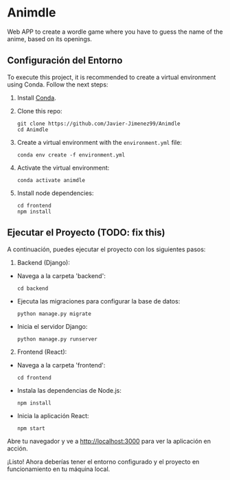# Animdle
Web APP to create a wordle game where you have to guess the name of the anime, based on its openings. 

## Configuración del Entorno

To execute this project, it is recommended to create a virtual environment using Conda. Follow the next steps:

1. Install [Conda](https://docs.conda.io/projects/conda/en/latest/user-guide/install/index.html).

2. Clone this repo: 
    ```
    git clone https://github.com/Javier-Jimenez99/Animdle
    cd Animdle
    ```
3. Create a virtual environment with the `environment.yml` file:
    ```
    conda env create -f environment.yml
    ```
4. Activate the virtual environment:
    ```
    conda activate animdle
    ```
5. Install node dependencies:
    ```
    cd frontend
    npm install
    ```



## Ejecutar el Proyecto (TODO: fix this)
A continuación, puedes ejecutar el proyecto con los siguientes pasos:

1. Backend (Django):
- Navega a la carpeta 'backend':
  ```
  cd backend
  ```
- Ejecuta las migraciones para configurar la base de datos:
  ```
  python manage.py migrate
  ```
- Inicia el servidor Django:
  ```
  python manage.py runserver
  ```

2. Frontend (React):
- Navega a la carpeta 'frontend':
  ```
  cd frontend
  ```
- Instala las dependencias de Node.js:
  ```
  npm install
  ```
- Inicia la aplicación React:
  ```
  npm start
  ```

Abre tu navegador y ve a [http://localhost:3000](http://localhost:3000) para ver la aplicación en acción.

¡Listo! Ahora deberías tener el entorno configurado y el proyecto en funcionamiento en tu máquina local.